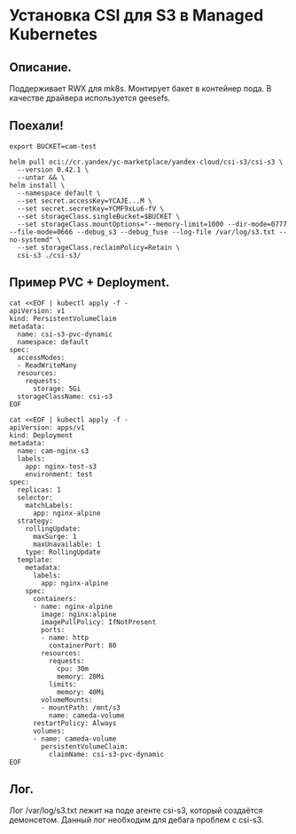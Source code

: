 # Установка CSI для S3 в Managed Kubernetes

## Описание.
Поддерживает RWX для mk8s. Монтирует бакет в контейнер пода. В качестве драйвера используется geesefs.

## Поехали!
```
export BUCKET=cam-test
```
```
helm pull oci://cr.yandex/yc-marketplace/yandex-cloud/csi-s3/csi-s3 \
  --version 0.42.1 \
  --untar && \
helm install \
  --namespace default \
  --set secret.accessKey=YCAJE...M \
  --set secret.secretKey=YCMF9xLu6-fV \
  --set storageClass.singleBucket=$BUCKET \
  --set storageClass.mountOptions="--memory-limit=1000 --dir-mode=0777 --file-mode=0666 --debug_s3 --debug_fuse --log-file /var/log/s3.txt --no-systemd" \
  --set storageClass.reclaimPolicy=Retain \ 
  csi-s3 ./csi-s3/
```

## Пример PVC + Deployment.
```
cat <<EOF | kubectl apply -f -
apiVersion: v1
kind: PersistentVolumeClaim
metadata:
  name: csi-s3-pvc-dynamic
  namespace: default
spec:
  accessModes:
  - ReadWriteMany
  resources:
    requests:
      storage: 5Gi
  storageClassName: csi-s3
EOF
```

```
cat <<EOF | kubectl apply -f -
apiVersion: apps/v1
kind: Deployment
metadata:
  name: cam-nginx-s3
  labels: 
    app: nginx-test-s3
    environment: test
spec:
  replicas: 1
  selector:
    matchLabels:
      app: nginx-alpine
  strategy: 
    rollingUpdate:
      maxSurge: 1
      maxUnavailable: 1
    type: RollingUpdate
  template:
    metadata:
      labels:
        app: nginx-alpine
    spec:
      containers:
      - name: nginx-alpine
        image: nginx:alpine
        imagePullPolicy: IfNotPresent
        ports: 
        - name: http
          containerPort: 80
        resources: 
          requests: 
            cpu: 30m
            memory: 20Mi 
          limits:  
            memory: 40Mi
        volumeMounts: 
        - mountPath: /mnt/s3 
          name: cameda-volume
      restartPolicy: Always
      volumes: 
      - name: cameda-volume 
        persistentVolumeClaim: 
          claimName: csi-s3-pvc-dynamic
EOF
```

## Лог.
Лог /var/log/s3.txt лежит на поде агенте csi-s3, который создаётся демонсетом. Данный лог необходим для дебага проблем с csi-s3. 
